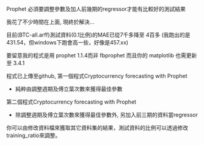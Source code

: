 Prophet 必須要調整參數及加人前幾期的regressor才能有比較好的測試結果

我花了不少時間在上面, 現終於解決...	

目前(BTC-all.arff)測試資料(0.1比例)的MAE已從7千多降至 4百多 (我跑出的是431.54，但windows下跑會高一些，好像是457.xx)

要留意我的程式是用 prophet 1.1.4而非 fbprophet
而且你的 matplotlib 也需更新至 3.4.1

程式已上傳至github, 
第一個程式Cryptocurrency forecasting with Prophet
- 純粹由調整週期及傅立葉次數來獲得最佳參數

第二個程式Cryptocurrency forecasting with Prophet
- 除調整週期及傅立葉次數來獲得最佳參數外, 另加入前三期的資料當regressor

你可以由修改資料檔來獲取其它資料集的結果，測試資料的比例可以透過修改 training_ratio來調整。
